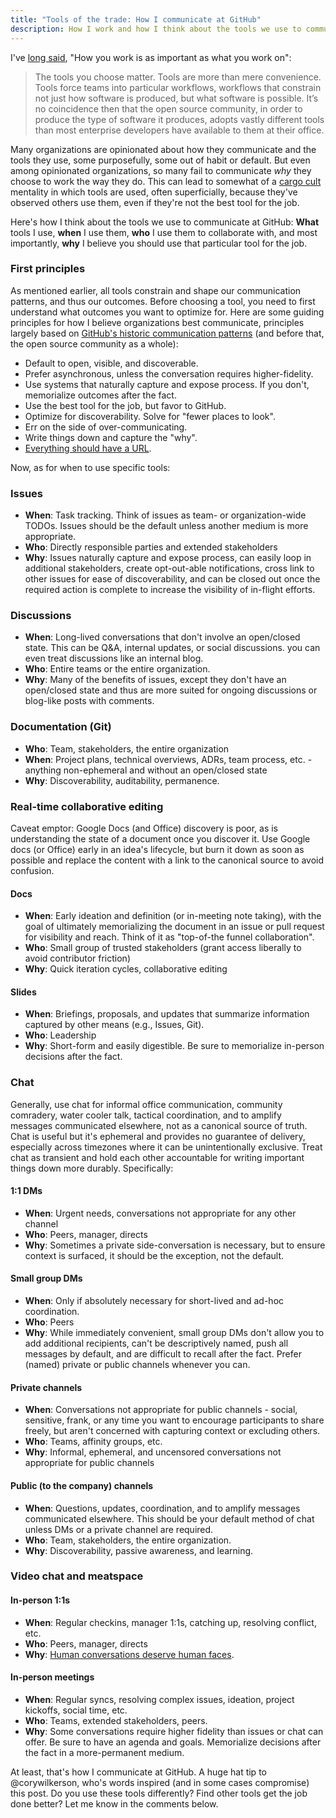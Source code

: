 ```yaml
---
title: "Tools of the trade: How I communicate at GitHub"
description: How I work and how I think about the tools we use to communicate at GitHub
---
```


I've [long said](https://ben.balter.com/2015/09/21/open-source-behind-the-firewall/#how-you-work-is-as-important-as-what-you-work-on), "How you work is as important as what you work on":

> The tools you choose matter. Tools are more than mere convenience. Tools force teams into particular workflows, workflows that constrain not just how software is produced, but what software is possible. It’s no coincidence then that the open source community, in order to produce the type of software it produces, adopts vastly different tools than most enterprise developers have available to them at their office.

Many organizations are opinionated about how they communicate and the tools they use, some purposefully, some out of habit or default. But even among opinionated organizations, so many fail to communicate _why_ they choose to work the way they do. This can lead to somewhat of a [cargo cult](https://en.wikipedia.org/wiki/Cargo_cult) mentality in which tools are used, often superficially, because they've observed others use them, even if they're not the best tool for the job.

Here's how I think about the tools we use to communicate at GitHub: **What** tools I use, **when** I use them, **who** I use them to collaborate with, and most importantly, **why** I believe you should use that particular tool for the job.

### First principles

As mentioned earlier, all tools constrain and shape our communication patterns, and thus our outcomes. Before choosing a tool, you need to first understand what outcomes you want to optimize for. Here are some guiding principles for how I believe organizations best communicate, principles largely based on [GitHub's historic communication patterns](https://ben.balter.com/2014/11/06/rules-of-communicating-at-github/) (and before that, the open source community as a whole):

* Default to open, visible, and discoverable.
* Prefer asynchronous, unless the conversation requires higher-fidelity.
* Use systems that naturally capture and expose process. If you don't, memorialize outcomes after the fact.
* Use the best tool for the job, but favor to GitHub.
* Optimize for discoverability. Solve for "fewer places to look".
* Err on the side of over-communicating.
* Write things down and capture the "why".
* [Everything should have a URL](https://ben.balter.com/2015/11/12/why-urls/).

Now, as for when to use specific tools:

### Issues

* **When**: Task tracking. Think of issues as team- or organization-wide TODOs. Issues should be the default unless another medium is more appropriate.
* **Who**: Directly responsible parties and extended stakeholders
* **Why**: Issues naturally capture and expose process, can easily loop in additional stakeholders, create opt-out-able notifications, cross link to other issues for ease of discoverability, and can be closed out once the required action is complete to increase the visibility of in-flight efforts.

### Discussions
 
* **When**: Long-lived conversations that don't involve an open/closed state. This can be Q&A, internal updates, or social discussions. you can even treat discussions like an internal blog.
* **Who**: Entire teams or the entire organization.
* **Why**: Many of the benefits of issues, except they don't have an open/closed state and thus are more suited for ongoing discussions or blog-like posts with comments.

### Documentation (Git)

* **Who**: Team, stakeholders, the entire organization
* **When**: Project plans, technical overviews, ADRs, team process, etc. - anything non-ephemeral and without an open/closed state
* **Why**: Discoverability, auditability, permanence.

### Real-time collaborative editing

Caveat emptor: Google Docs (and Office) discovery is poor, as is understanding the state of a document once you discover it. Use Google docs (or Office) early in an idea's lifecycle, but burn it down as soon as possible and replace the content with a link to the canonical source to avoid confusion.

#### Docs

* **When**: Early ideation and definition (or in-meeting note taking), with the goal of ultimately memorializing the document in an issue or pull request for visibility and reach. Think of it as "top-of-the funnel collaboration".
* **Who**: Small group of trusted stakeholders (grant access liberally to avoid contributor friction)
* **Why**: Quick iteration cycles, collaborative editing
 
#### Slides

* **When**: Briefings, proposals, and updates that summarize information captured by other means (e.g., Issues, Git). 
* **Who**: Leadership
* **Why**: Short-form and easily digestible. Be sure to memorialize in-person decisions after the fact.

### Chat

Generally, use chat for informal office communication, community comradery, water cooler talk, tactical coordination, and to amplify messages communicated elsewhere, not as a canonical source of truth. Chat is useful but it's ephemeral and provides no guarantee of delivery, especially across timezones where it can be unintentionally exclusive. Treat chat as transient and hold each other accountable for writing important things down more durably. Specifically:

#### 1:1 DMs

* **When**: Urgent needs, conversations not appropriate for any other channel
* **Who**: Peers, manager, directs
* **Why**: Sometimes a private side-conversation is necessary, but to ensure context is surfaced, it should be the exception, not the default.

#### Small group DMs

* **When**: Only if absolutely necessary for short-lived and ad-hoc coordination. 
* **Who**: Peers
* **Why**: While immediately convenient, small group DMs don't allow you to add additional recipients, can't be descriptively named, push all messages by default, and are difficult to recall after the fact. Prefer (named) private or public channels whenever you can.

#### Private channels

* **When**: Conversations not appropriate for public channels - social, sensitive, frank, or any time you want to encourage participants to share freely, but aren't concerned with capturing context or excluding others.
* **Who**: Teams, affinity groups, etc.
* **Why**: Informal, ephemeral, and uncensored conversations not appropriate for public channels

#### Public (to the company) channels

* **When**: Questions, updates, coordination, and to amplify messages communicated elsewhere. This should be your default method of chat unless DMs or a private channel are required.
* **Who**: Team, stakeholders, the entire organization.
* **Why**: Discoverability, passive awareness, and learning.

### Video chat and meatspace

#### In-person 1:1s

* **When**: Regular checkins, manager 1:1s, catching up, resolving conflict, etc.
* **Who**: Peers, manager, directs
* **Why**: [Human conversations deserve human faces](https://ben.balter.com/2014/11/06/rules-of-communicating-at-github/#2-dont-underestimate-high-fidelity-mediums).

#### In-person meetings

* **When**: Regular syncs, resolving complex issues, ideation, project kickoffs, social time, etc.
* **Who**: Teams, extended stakeholders, peers.
* **Why**: Some conversations require higher fidelity than issues or chat can offer. Be sure to have an agenda and goals. Memorialize decisions after the fact in a more-permanent medium.

At least, that's how I communicate at GitHub. A huge hat tip to @corywilkerson, who's words inspired (and in some cases compromise) this post. Do you use these tools differently? Find other tools get the job done better? Let me know in the comments below.